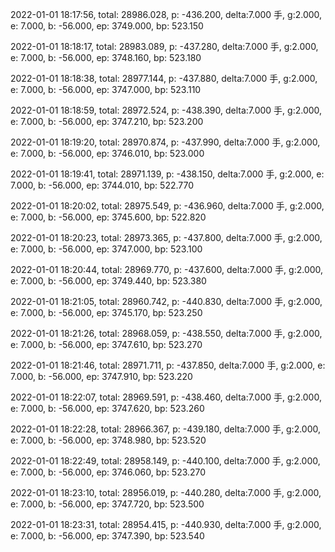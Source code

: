 2022-01-01 18:17:56, total: 28986.028, p: -436.200, delta:7.000 手, g:2.000, e: 7.000, b: -56.000, ep: 3749.000, bp: 523.150

2022-01-01 18:18:17, total: 28983.089, p: -437.280, delta:7.000 手, g:2.000, e: 7.000, b: -56.000, ep: 3748.160, bp: 523.180

2022-01-01 18:18:38, total: 28977.144, p: -437.880, delta:7.000 手, g:2.000, e: 7.000, b: -56.000, ep: 3747.000, bp: 523.110

2022-01-01 18:18:59, total: 28972.524, p: -438.390, delta:7.000 手, g:2.000, e: 7.000, b: -56.000, ep: 3747.210, bp: 523.200

2022-01-01 18:19:20, total: 28970.874, p: -437.990, delta:7.000 手, g:2.000, e: 7.000, b: -56.000, ep: 3746.010, bp: 523.000

2022-01-01 18:19:41, total: 28971.139, p: -438.150, delta:7.000 手, g:2.000, e: 7.000, b: -56.000, ep: 3744.010, bp: 522.770

2022-01-01 18:20:02, total: 28975.549, p: -436.960, delta:7.000 手, g:2.000, e: 7.000, b: -56.000, ep: 3745.600, bp: 522.820

2022-01-01 18:20:23, total: 28973.365, p: -437.800, delta:7.000 手, g:2.000, e: 7.000, b: -56.000, ep: 3747.000, bp: 523.100

2022-01-01 18:20:44, total: 28969.770, p: -437.600, delta:7.000 手, g:2.000, e: 7.000, b: -56.000, ep: 3749.440, bp: 523.380

2022-01-01 18:21:05, total: 28960.742, p: -440.830, delta:7.000 手, g:2.000, e: 7.000, b: -56.000, ep: 3745.170, bp: 523.250

2022-01-01 18:21:26, total: 28968.059, p: -438.550, delta:7.000 手, g:2.000, e: 7.000, b: -56.000, ep: 3747.610, bp: 523.270

2022-01-01 18:21:46, total: 28971.711, p: -437.850, delta:7.000 手, g:2.000, e: 7.000, b: -56.000, ep: 3747.910, bp: 523.220

2022-01-01 18:22:07, total: 28969.591, p: -438.460, delta:7.000 手, g:2.000, e: 7.000, b: -56.000, ep: 3747.620, bp: 523.260

2022-01-01 18:22:28, total: 28966.367, p: -439.180, delta:7.000 手, g:2.000, e: 7.000, b: -56.000, ep: 3748.980, bp: 523.520

2022-01-01 18:22:49, total: 28958.149, p: -440.100, delta:7.000 手, g:2.000, e: 7.000, b: -56.000, ep: 3746.060, bp: 523.270

2022-01-01 18:23:10, total: 28956.019, p: -440.280, delta:7.000 手, g:2.000, e: 7.000, b: -56.000, ep: 3747.720, bp: 523.500

2022-01-01 18:23:31, total: 28954.415, p: -440.930, delta:7.000 手, g:2.000, e: 7.000, b: -56.000, ep: 3747.390, bp: 523.540